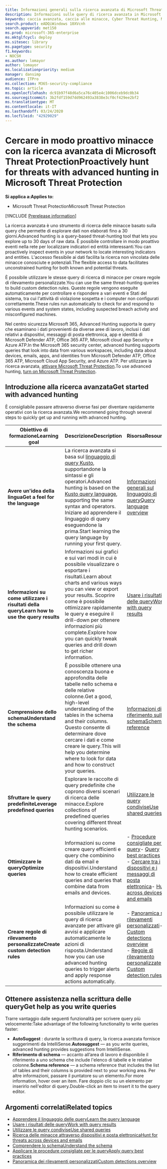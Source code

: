 ```yaml
---
title: Informazioni generali sulla ricerca avanzata di Microsoft Threat Protection
description: Informazioni sulle query di ricerca avanzata in Microsoft 365 e sul loro utilizzo per individuare in modo proattivo i rischi e i punti di debolezza della rete
keywords: caccia avanzata, caccia alle minacce, Cyber Threat Hunting, Microsoft Threat Protection, Microsoft 365, MTP, M365, Search, query, telemetria, rilevamenti personalizzati, schema, kusto, Microsoft 365, Microsoft Threat Protection
search.product: eADQiWindows 10XVcnh
search.appverid: met150
ms.prod: microsoft-365-enterprise
ms.mktglfcycl: deploy
ms.sitesec: library
ms.pagetype: security
f1.keywords:
- NOCSH
ms.author: lomayor
author: lomayor
ms.localizationpriority: medium
manager: dansimp
audience: ITPro
ms.collection: M365-security-compliance
ms.topic: article
ms.openlocfilehash: dc91b97f48d6a5ca76c405e4c1006dceb9dc0b34
ms.sourcegitcommit: 3b2fdf159d7dd962493a3838e3cf0cf429ee2bf2
ms.translationtype: MT
ms.contentlocale: it-IT
ms.lasthandoff: 03/24/2020
ms.locfileid: "42929029"
---
```

# <a name="proactively-hunt-for-threats-with-advanced-hunting-in-microsoft-threat-protection"></a><span data-ttu-id="b8db9-104">Cercare in modo proattivo minacce con la ricerca avanzata di Microsoft Threat Protection</span><span class="sxs-lookup"><span data-stu-id="b8db9-104">Proactively hunt for threats with advanced hunting in Microsoft Threat Protection</span></span>

<span data-ttu-id="b8db9-105">**Si applica a:**</span><span class="sxs-lookup"><span data-stu-id="b8db9-105">**Applies to:**</span></span>
- <span data-ttu-id="b8db9-106">Microsoft Threat Protection</span><span class="sxs-lookup"><span data-stu-id="b8db9-106">Microsoft Threat Protection</span></span>

[!INCLUDE [Prerelease information](../includes/prerelease.md)]

<span data-ttu-id="b8db9-107">La ricerca avanzata è uno strumento di ricerca delle minacce basato sulla query che permette di esplorare dati non elaborati fino a 30 giorni.</span><span class="sxs-lookup"><span data-stu-id="b8db9-107">Advanced hunting is a query-based threat-hunting tool that lets you explore up to 30 days of raw data.</span></span> <span data-ttu-id="b8db9-108">È possibile controllare in modo proattivo eventi nella rete per localizzare indicatori ed entità interessanti.</span><span class="sxs-lookup"><span data-stu-id="b8db9-108">You can proactively inspect events in your network to locate interesting indicators and entities.</span></span> <span data-ttu-id="b8db9-109">L'accesso flessibile ai dati facilita la ricerca non vincolata delle minacce conosciute e potenziali.</span><span class="sxs-lookup"><span data-stu-id="b8db9-109">The flexible access to data facilitates unconstrained hunting for both known and potential threats.</span></span>

<span data-ttu-id="b8db9-110">È possibile utilizzare le stesse query di ricerca di minacce per creare regole di rilevamento personalizzate.</span><span class="sxs-lookup"><span data-stu-id="b8db9-110">You can use the same threat-hunting queries to build custom detection rules.</span></span> <span data-ttu-id="b8db9-111">Queste regole vengono eseguite automaticamente per controllare e rispondere a vari eventi e Stati del sistema, tra cui l'attività di violazione sospetta e i computer non configurati correttamente.</span><span class="sxs-lookup"><span data-stu-id="b8db9-111">These rules run automatically to check for and respond to various events and system states, including suspected breach activity and misconfigured machines.</span></span>

<span data-ttu-id="b8db9-112">Nel centro sicurezza Microsoft 365, Advanced Hunting supporta le query che esaminano i dati provenienti da diverse aree di lavoro, inclusi i dati relativi a dispositivi, messaggi di posta elettronica, app e identità di Microsoft Defender ATP, Office 365 ATP, Microsoft cloud app Security e Azure ATP.</span><span class="sxs-lookup"><span data-stu-id="b8db9-112">In the Microsoft 365 security center, advanced hunting supports queries that look into data from various workspaces, including data about devices, emails, apps, and identities from Microsoft Defender ATP, Office 365 ATP, Microsoft Cloud App Security, and Azure ATP.</span></span> <span data-ttu-id="b8db9-113">Per utilizzare la ricerca avanzata, [attivare Microsoft Threat Protection](mtp-enable.md).</span><span class="sxs-lookup"><span data-stu-id="b8db9-113">To use advanced hunting, [turn on Microsoft Threat Protection](mtp-enable.md).</span></span>

## <a name="get-started-with-advanced-hunting"></a><span data-ttu-id="b8db9-114">Introduzione alla ricerca avanzata</span><span class="sxs-lookup"><span data-stu-id="b8db9-114">Get started with advanced hunting</span></span>

<span data-ttu-id="b8db9-115">È consigliabile passare attraverso diverse fasi per diventare rapidamente operativi con la ricerca avanzata.</span><span class="sxs-lookup"><span data-stu-id="b8db9-115">We recommend going through several steps to quickly get up and running with advanced hunting.</span></span>

| <span data-ttu-id="b8db9-116">Obiettivo di formazione</span><span class="sxs-lookup"><span data-stu-id="b8db9-116">Learning goal</span></span> | <span data-ttu-id="b8db9-117">Descrizione</span><span class="sxs-lookup"><span data-stu-id="b8db9-117">Description</span></span> | <span data-ttu-id="b8db9-118">Risorsa</span><span class="sxs-lookup"><span data-stu-id="b8db9-118">Resource</span></span> |
|--|--|--|
| <span data-ttu-id="b8db9-119">**Avere un'idea della lingua**</span><span class="sxs-lookup"><span data-stu-id="b8db9-119">**Get a feel for the language**</span></span> | <span data-ttu-id="b8db9-120">La ricerca avanzata si basa sul [linguaggio di query Kusto](https://docs.microsoft.com/azure/kusto/query/), supportandone la sintassi e gli operatori.</span><span class="sxs-lookup"><span data-stu-id="b8db9-120">Advanced hunting is based on the [Kusto query language](https://docs.microsoft.com/azure/kusto/query/), supporting the same syntax and operators.</span></span> <span data-ttu-id="b8db9-121">Iniziare ad apprendere il linguaggio di query eseguendone la prima.</span><span class="sxs-lookup"><span data-stu-id="b8db9-121">Start learning the query language by running your first query.</span></span> | [<span data-ttu-id="b8db9-122">Informazioni generali sul linguaggio di query</span><span class="sxs-lookup"><span data-stu-id="b8db9-122">Query language overview</span></span>](advanced-hunting-query-language.md) |
| <span data-ttu-id="b8db9-123">**Informazioni su come utilizzare i risultati della query**</span><span class="sxs-lookup"><span data-stu-id="b8db9-123">**Learn how to use the query results**</span></span> | <span data-ttu-id="b8db9-124">Informazioni sui grafici e sui vari modi in cui è possibile visualizzare o esportare i risultati.</span><span class="sxs-lookup"><span data-stu-id="b8db9-124">Learn about charts and various ways you can view or export your results.</span></span> <span data-ttu-id="b8db9-125">Scoprire come è possibile ottimizzare rapidamente le query e eseguire il drill-down per ottenere informazioni più complete.</span><span class="sxs-lookup"><span data-stu-id="b8db9-125">Explore how you can quickly tweak queries and drill down to get richer information.</span></span> | [<span data-ttu-id="b8db9-126">Usare i risultati delle query</span><span class="sxs-lookup"><span data-stu-id="b8db9-126">Work with query results</span></span>](advanced-hunting-query-results.md) |
| <span data-ttu-id="b8db9-127">**Comprensione dello schema**</span><span class="sxs-lookup"><span data-stu-id="b8db9-127">**Understand the schema**</span></span> | <span data-ttu-id="b8db9-128">È possibile ottenere una conoscenza buona e approfondita delle tabelle nello schema e delle relative colonne.</span><span class="sxs-lookup"><span data-stu-id="b8db9-128">Get a good, high-level understanding of the tables in the schema and their columns.</span></span> <span data-ttu-id="b8db9-129">Questo consente di determinare dove cercare i dati e come creare le query.</span><span class="sxs-lookup"><span data-stu-id="b8db9-129">This will help you determine where to look for data and how to construct your queries.</span></span> | [<span data-ttu-id="b8db9-130">Informazioni di riferimento sullo schema</span><span class="sxs-lookup"><span data-stu-id="b8db9-130">Schema reference</span></span>](advanced-hunting-schema-tables.md) |
| <span data-ttu-id="b8db9-131">**Sfruttare le query predefinite**</span><span class="sxs-lookup"><span data-stu-id="b8db9-131">**Leverage predefined queries**</span></span> | <span data-ttu-id="b8db9-132">Esplorare le raccolte di query predefinite che coprono diversi scenari di ricerca delle minacce.</span><span class="sxs-lookup"><span data-stu-id="b8db9-132">Explore collections of predefined queries covering different threat hunting scenarios.</span></span> | [<span data-ttu-id="b8db9-133">Utilizzare le query condivise</span><span class="sxs-lookup"><span data-stu-id="b8db9-133">Use shared queries</span></span>](advanced-hunting-shared-queries.md) |
| <span data-ttu-id="b8db9-134">**Ottimizzare le query**</span><span class="sxs-lookup"><span data-stu-id="b8db9-134">**Optimize queries**</span></span> | <span data-ttu-id="b8db9-135">Informazioni su come creare query efficienti e query che combinino dati da email e dispositivi.</span><span class="sxs-lookup"><span data-stu-id="b8db9-135">Understand how to create efficient queries and queries that combine data from emails and devices.</span></span> | <span data-ttu-id="b8db9-136">- [Procedure consigliate per le query](advanced-hunting-shared-queries.md)</span><span class="sxs-lookup"><span data-stu-id="b8db9-136">- [Query best practices](advanced-hunting-shared-queries.md)</span></span> <br><span data-ttu-id="b8db9-137">- [Cercare tra i dispositivi e i messaggi di posta elettronica](advanced-hunting-best-practices.md)</span><span class="sxs-lookup"><span data-stu-id="b8db9-137">- [Hunt across devices and emails](advanced-hunting-best-practices.md)</span></span> |
| <span data-ttu-id="b8db9-138">**Creare regole di rilevamento personalizzate**</span><span class="sxs-lookup"><span data-stu-id="b8db9-138">**Create custom detection rules**</span></span> | <span data-ttu-id="b8db9-139">Informazioni su come è possibile utilizzare le query di ricerca avanzate per attivare gli avvisi e applicare automaticamente le azioni di risposta.</span><span class="sxs-lookup"><span data-stu-id="b8db9-139">Understand how you can use advanced hunting queries to trigger alerts and apply response actions automatically.</span></span> | <span data-ttu-id="b8db9-140">- [Panoramica sui rilevamenti personalizzati](custom-detections-overview.md)</span><span class="sxs-lookup"><span data-stu-id="b8db9-140">- [Custom detections overview](custom-detections-overview.md)</span></span><br><span data-ttu-id="b8db9-141">- [Regole di rilevamento personalizzate](custom-detection-rules.md)</span><span class="sxs-lookup"><span data-stu-id="b8db9-141">- [Custom detection rules](custom-detection-rules.md)</span></span> |

## <a name="get-help-as-you-write-queries"></a><span data-ttu-id="b8db9-142">Ottenere assistenza nella scrittura delle query</span><span class="sxs-lookup"><span data-stu-id="b8db9-142">Get help as you write queries</span></span>
<span data-ttu-id="b8db9-143">Trarre vantaggio dalle seguenti funzionalità per scrivere query più velocemente:</span><span class="sxs-lookup"><span data-stu-id="b8db9-143">Take advantage of the following functionality to write queries faster:</span></span>
- <span data-ttu-id="b8db9-144">**AutoSuggest** : durante la scrittura di query, la ricerca avanzata fornisce suggerimenti da IntelliSense.</span><span class="sxs-lookup"><span data-stu-id="b8db9-144">**Autosuggest** — as you write queries, advanced hunting provides suggestions from IntelliSense.</span></span> 
- <span data-ttu-id="b8db9-145">**Riferimento di schema** — accanto all’area di lavoro è disponibile il riferimento a uno schema che include l'elenco di tabelle e le relative colonne.</span><span class="sxs-lookup"><span data-stu-id="b8db9-145">**Schema reference** — a schema reference that includes the list of tables and their columns is provided next to your working area.</span></span> <span data-ttu-id="b8db9-146">Per altre informazioni, passare il puntatore su un elemento.</span><span class="sxs-lookup"><span data-stu-id="b8db9-146">For more information, hover over an item.</span></span> <span data-ttu-id="b8db9-147">Fare doppio clic su un elemento per inserirlo nell'editor di query.</span><span class="sxs-lookup"><span data-stu-id="b8db9-147">Double-click an item to insert it to the query editor.</span></span>


## <a name="related-topics"></a><span data-ttu-id="b8db9-148">Argomenti correlati</span><span class="sxs-lookup"><span data-stu-id="b8db9-148">Related topics</span></span>
- [<span data-ttu-id="b8db9-149">Apprendere il linguaggio delle query</span><span class="sxs-lookup"><span data-stu-id="b8db9-149">Learn the query language</span></span>](advanced-hunting-query-language.md)
- [<span data-ttu-id="b8db9-150">Usare i risultati delle query</span><span class="sxs-lookup"><span data-stu-id="b8db9-150">Work with query results</span></span>](advanced-hunting-query-results.md)
- [<span data-ttu-id="b8db9-151">Utilizzare le query condivise</span><span class="sxs-lookup"><span data-stu-id="b8db9-151">Use shared queries</span></span>](advanced-hunting-shared-queries.md)
- [<span data-ttu-id="b8db9-152">Ricerca delle minacce attraverso dispositivi e posta elettronica</span><span class="sxs-lookup"><span data-stu-id="b8db9-152">Hunt for threats across devices and emails</span></span>](advanced-hunting-query-emails-devices.md)
- [<span data-ttu-id="b8db9-153">Comprendere lo schema</span><span class="sxs-lookup"><span data-stu-id="b8db9-153">Understand the schema</span></span>](advanced-hunting-schema-tables.md)
- [<span data-ttu-id="b8db9-154">Applicare le procedure consigliate per le query</span><span class="sxs-lookup"><span data-stu-id="b8db9-154">Apply query best practices</span></span>](advanced-hunting-best-practices.md)
- [<span data-ttu-id="b8db9-155">Panoramica dei rilevamenti personalizzati</span><span class="sxs-lookup"><span data-stu-id="b8db9-155">Custom detections overview</span></span>](custom-detections-overview.md)